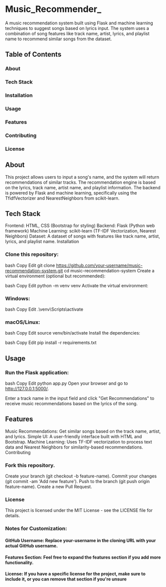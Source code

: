 # Music_Recommender_
A music recommendation system built using Flask and machine learning techniques to suggest songs based on lyrics input. The system uses a combination of song features like track name, artist, lyrics, and playlist name to recommend similar songs from the dataset.

## Table of Contents
### About
### Tech Stack
### Installation
### Usage
### Features
### Contributing
### License
## About
This project allows users to input a song's name, and the system will return recommendations of similar tracks. The recommendation engine is based on the lyrics, track name, artist name, and playlist information. The backend is powered by Flask and machine learning, specifically using the TfidfVectorizer and NearestNeighbors from scikit-learn.

## Tech Stack
 Frontend: HTML, CSS (Bootstrap for styling)
 Backend: Flask (Python web framework)
 Machine Learning: scikit-learn (TF-IDF Vectorization, Nearest Neighbors)
 Dataset: A dataset of songs with features like track name, artist, lyrics, and playlist name.
 Installation
### Clone this repository:

bash
Copy
Edit
git clone https://github.com/your-username/music-recommendation-system.git
cd music-recommendation-system
Create a virtual environment (optional but recommended):

bash
Copy
Edit
python -m venv venv
Activate the virtual environment:

### Windows:

bash
Copy
Edit
.\venv\Scripts\activate
### macOS/Linux:

bash
Copy
Edit
source venv/bin/activate
Install the dependencies:

bash
Copy
Edit
pip install -r requirements.txt
## Usage
### Run the Flask application:

bash
Copy
Edit
python app.py
Open your browser and go to http://127.0.0.1:5000/.

Enter a track name in the input field and click "Get Recommendations" to receive music recommendations based on the lyrics of the song.

## Features
 Music Recommendations: Get similar songs based on the track name, artist, and lyrics.
 Simple UI: A user-friendly interface built with HTML and Bootstrap.
 Machine Learning: Uses TF-IDF vectorization to process text data and Nearest Neighbors for similarity-based recommendations.
 Contributing
### Fork this repository.
Create your branch (git checkout -b feature-name).
Commit your changes (git commit -am 'Add new feature').
Push to the branch (git push origin feature-name).
Create a new Pull Request.
### License
This project is licensed under the MIT License - see the LICENSE file for details.

### Notes for Customization:
#### GitHub Username: Replace your-username in the cloning URL with your actual GitHub username.
#### Features Section: Feel free to expand the features section if you add more functionality.
#### License: If you have a specific license for the project, make sure to include it, or you can remove that section if you're unsure
